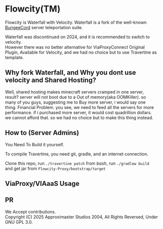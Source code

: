 Flowcity(TM)
=========

Flowcity is Waterfall with Velocity. Waterfall is a fork of the well-known [BungeeCord](https://github.com/SpigotMC/BungeeCord) server teleportation suite.

Waterfall was discontinued on 2024, and it is recommended to switch to velocity.\
However there was no better alternative for ViaProxyConnect Original Plugin, Available for Velocity, and we had no choice but to use Travertine as template.

## Why fork Waterfall, and Why you dont use velocity and Shared Hosting?

Well, shared hosting makes minecraft servers cramped in one server, result? server will not boot due to a Out of memory(aka OOMKiller). so many of you guys, suggesting me to Buy more server, i would say one thing. Financial Problem. you see, we need to feed all the servers for more performance. if i purchased more server, it would cost quadrillion dollars. we cannot afford that.
so we had no choice but to make this thing instead.


## How to (Server Admins)

You Need To Build it yourself.

To compile Travertine, you need git, gradle, and an internet connection.

Clone this repo, run `./travertine patch` from *bash*, run `./gradlew build` and get jar from `Flowcity-Proxy/bootstrap/target`

## ViaProxy/VIAaaS Usage


## PR
We Accept contributions.\
Copyright (C) 2025 Approximaster Studios 2004, All Rights Reversed, Under GNU GPL 3.0.
